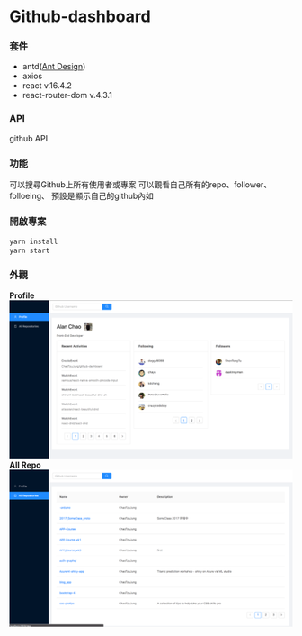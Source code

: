 # Github-dashboard

### 套件

- antd([Ant Design](https://ant.design))
- axios
- react v.16.4.2
- react-router-dom  v.4.3.1

### API

github API

### 功能

可以搜尋Github上所有使用者或專案
可以觀看自己所有的repo、follower、folloeing、
預設是顯示自己的github內如

### 開啟專案

```javascript=
yarn install
yarn start
```

### 外觀
  **Profile**
  ![profile 頁面](https://github.com/ChaoTzuJung/github-dashboard/blob/master/public/image/profile.png?raw=true)
   **All Repo**
  ![all repo_頁面](https://github.com/ChaoTzuJung/github-dashboard/blob/master/public/image/All_repo.png?raw=true)
  
  
